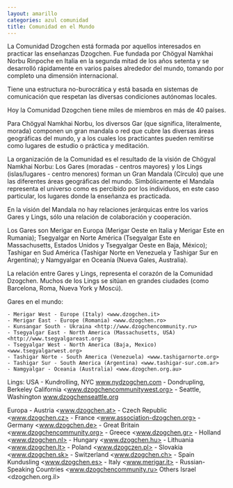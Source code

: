 ```yaml
---
layout: amarillo
categories: azul comunidad
title: Comunidad en el Mundo
---
```

La Comunidad Dzogchen está formada por aquellos interesados en practicar las enseñanzas Dzogchen. Fue fundada por Chögyal Namkhai Norbu Rinpoche en Italia en la segunda mitad de los años setenta y se desarrolló rápidamente en varios países alrededor del mundo, tomando por completo una dimensión internacional.

Tiene una estructura no-burocrática y está basada en sistemas de comunicación que respetan las diversas condiciones autónomas locales. 

Hoy la Comunidad Dzogchen tiene miles de miembros en más de 40 países.

Para Chögyal Namkhai Norbu, los diversos Gar (que significa, literalmente, morada) componen un gran mandala o red que cubre las diversas áreas geográficas del mundo, y a los cuales los practicantes pueden remitirse como   lugares de estudio o práctica y meditación.

La organización de la Comunidad es el resultado de la visión de Chögyal Namkhai Norbu: Los Gares (moradas - centros mayores) y los Lings (islas/lugares - centro menores) forman un Gran Mandala (Círculo) que une las diferentes áreas geográficas del mundo. Simbólicamente el Mandala representa el universo como es percibido por los individuos, en este caso particular, los lugares donde la enseñanza es practicada.

En la visión del Mandala no hay relaciones jerárquicas entre los varios Gares y Lings, sólo una relación de colaboración y cooperación.

Los Gares son Merigar en Europa (Merigar Oeste en Italia y Merigar Este en Rumania); Tsegyalgar en Norte América (Tsegyalgar Este en Massachusetts, Estados Unidos y Tsegyalgar Oeste en Baja, México); Tashigar en Sud América (Tashigar Norte en Venezuela y Tashigar Sur en Argentina); y Namgyalgar en Oceanía (Nueva Gales, Australia).

La relación entre  Gares y Lings, representa el corazón de la Comunidad Dzogchen. Muchos de los Lings se sitúan en grandes ciudades (como Barcelona, Roma, Nueva York y Moscú).

 
Gares en el mundo:

	- Merigar West - Europe (Italy) <www.dzogchen.it>
	- Merigar East - Europe (Romania) <www.dzogchen.ro>
	- Kunsangar South - Ukraina <http://www.dzogchencommunity.ru>
	- Tsegyalgar East - North America (Massachusetts, USA) <http://www.tsegyalgareast.org>
	- Tsegyalgar West - North America (Baja, Mexico) <www.tsegyalgarwest.org>
	- Tashigar Norte - South America (Venezuela) <www.tashigarnorte.org>
	- Tashigar Sur - South America (Argentina) <www.tashigar-sur.com.ar>
	- Namgyalgar - Oceania (Australia) <www.dzogchen.org.au>
 
Lings:
USA
	- Kundrolling, NYC www.nydzogchen.com
	- Dondrupling, Berkeley California <www.dzogchencommunitywest.org>
	- Seattle, Washington www.dzogchenseattle.org
	 
Europa
	- Austria <www.dzogchen.at>
	- Czech Republic <www.dzogchen.cz>
	- France <www.association-dzogchen.org>
	- Germany <www.dzogchen.de>
	- Great Britain <www.dzogchencommunity.org>
	- Greece <www.dzogchen.gr>
	- Holland <www.dzogchen.nl>
	- Hungary <www.dzogchen.hu>
	- Lithuania <www.dzogchen.lt>
	- Poland <www.dzogczen.pl>
	- Slovakia <www.dzogchen.sk>
	- Switzerland <www.dzogchen.ch>
	- Spain Kundusling <www.dzogchen.es>
	- Italy <www.merigar.it>
	- Russian-Speaking Countries <www.dzogchencommunity.ru>
Others
	Israel <dzogchen.org.il>